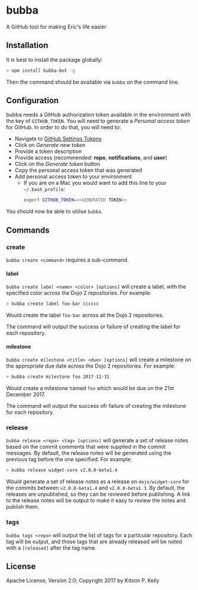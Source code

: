 # bubba

A GitHub tool for making Eric's life easier

## Installation

It is best to install the package globally:

```sh
> npm install bubba-bot -g
```

Then the command should be available via `bubba` on the command line.

## Configuration

bubba needs a GitHub authorization token available in the environment with the key of `GITHUB_TOKEN`.  You will need to generate a _Personal access token_ for GitHub.  In order to do that, you will need to:

* Navigate to [GitHub Settings Tokens](https://github.com/settings/tokens)
* Click on _Generate new token_
* Provide a token description
* Provide access (recommended: **repo**, **notifications**, and **user**)
* Click on the _Generate token_ button
* Copy the personal access token that was generated
* Add personal access token to your environment
  * If you are on a Mac you would want to add this line to your `~/.bash_profile`:
    ```bash
    export GITHUB_TOKEN=<<GENERATED TOKEN>>
    ```

You should now be able to utilise `bubba`.

## Commands

### create

`bubba create <command>` requires a sub-command.

#### label

`bubba create label <name> <color> [options]` will create a label, with the specified color across the Dojo 2 repositories.  For example:

```sh
> bubba create label foo-bar cccccc
```

Would create the label `foo-bar` across all the Dojo 2 repositories.

The command will output the success or failure of creating the label for each repository.

#### milestone

`bubba create milestone <title> <due> [options]` will create a milestone on the appropriate due date across the Dojo 2 repositories.  For example:

```sh
> bubba create milestone foo 2017-12-31
```

Would create a milestone named `foo` which would be due on the 21st December 2017.

The command will output the success ofr failure of creating the milestone for each repository.

### release

`bubba release <repo> <tag> [options]` will generate a set of release notes based on the commit comments that were supplied in the commit messages.  By default, the release notes will be generated using the previous tag before the one specified.  For example:

```sh
> bubba release widget-core v2.0.0-beta1.4
```

Would generate a set of release notes as a release on `dojo/widget-core` for the commits between `v2.0.0-beta1.4` and `v2.0.0-beta1.3`.  By default, the releases are unpublished, so they can be reviewed before publishing.  A link to the release notes will be output to make it easy to review the notes and publish them.

### tags

`bubba tags <repo>` will output the list of tags for a particular repository.  Each tag will be output, and those tags that are already released will be noted with a `[released]` after the tag name.

## License

Apache License, Version 2.0; Copyright 2017 by Kitson P. Kelly
